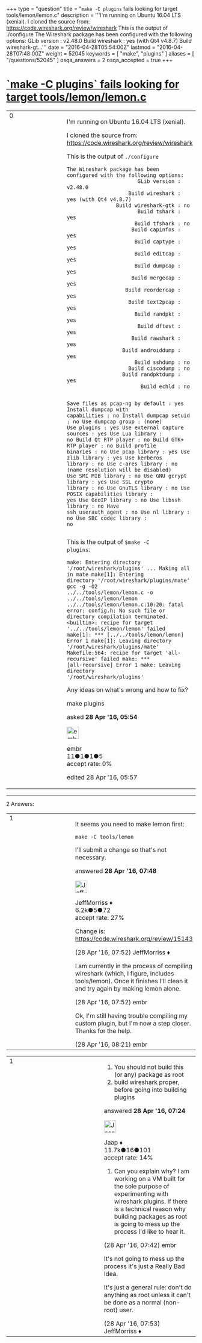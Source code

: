 +++
type = "question"
title = "`make -C plugins` fails looking for target tools/lemon/lemon.c"
description = '''I&#x27;m running on Ubuntu 16.04 LTS (xenial). I cloned the source from: https://code.wireshark.org/review/wireshark This is the output of ./configure The Wireshark package has been configured with the following options:  GLib version : v2.48.0  Build wireshark : yes (with Qt4 v4.8.7)  Build wireshark-gt...'''
date = "2016-04-28T05:54:00Z"
lastmod = "2016-04-28T07:48:00Z"
weight = 52045
keywords = [ "make", "plugins" ]
aliases = [ "/questions/52045" ]
osqa_answers = 2
osqa_accepted = true
+++

<div class="headNormal">

# [\`make -C plugins\` fails looking for target tools/lemon/lemon.c](/questions/52045/make-c-plugins-fails-looking-for-target-toolslemonlemonc)

</div>

<div id="main-body">

<div id="askform">

<table id="question-table" style="width:100%;"><colgroup><col style="width: 50%" /><col style="width: 50%" /></colgroup><tbody><tr class="odd"><td style="width: 30px; vertical-align: top"><div class="vote-buttons"><div id="post-52045-score" class="post-score" title="current number of votes">0</div><div id="favorite-count" class="favorite-count"></div></div></td><td><div id="item-right"><div class="question-body"><p>I'm running on Ubuntu 16.04 LTS (xenial).</p><p>I cloned the source from: <a href="https://code.wireshark.org/review/wireshark">https://code.wireshark.org/review/wireshark</a></p><p>This is the output of <code>./configure</code></p><pre><code>The Wireshark package has been configured with the following options:
                       GLib version : v2.48.0
                    Build wireshark : yes (with Qt4 v4.8.7)
                Build wireshark-gtk : no
                       Build tshark : yes
                      Build tfshark : no
                     Build capinfos : yes
                      Build captype : yes
                      Build editcap : yes
                      Build dumpcap : yes
                     Build mergecap : yes
                   Build reordercap : yes
                    Build text2pcap : yes
                      Build randpkt : yes
                       Build dftest : yes
                     Build rawshark : yes
                  Build androiddump : yes
                      Build sshdump : no
                    Build ciscodump : no
                  Build randpktdump : yes
                        Build echld : no

   Save files as pcap-ng by default : yes
  Install dumpcap with capabilities : no
             Install dumpcap setuid : no
                  Use dumpcap group : (none)
                        Use plugins : yes
       Use external capture sources : yes
                    Use Lua library : no
                Build Qt RTP player : no
              Build GTK+ RTP player : no
             Build profile binaries : no
                   Use pcap library : yes
                   Use zlib library : yes
               Use kerberos library : no
                 Use c-ares library : no (name resolution will be disabled)
                Use SMI MIB library : no
             Use GNU gcrypt library : yes
             Use SSL crypto library : no
                 Use GnuTLS library : no
     Use POSIX capabilities library : yes
                  Use GeoIP library : no
                 Use libssh library : no
            Have ssh_userauth_agent : no
                     Use nl library : no
              Use SBC codec library : no</code></pre><p>This is the output of <code>$make -C plugins</code>:</p><pre><code>make: Entering directory &#39;/root/wireshark/plugins&#39;
...
Making all in mate
make[1]: Entering directory &#39;/root/wireshark/plugins/mate&#39;
gcc -g -O2    ../../tools/lemon/lemon.c   -o ../../tools/lemon/lemon
../../tools/lemon/lemon.c:10:20: fatal error: config.h: No such file or directory
compilation terminated.
&lt;builtin&gt;: recipe for target &#39;../../tools/lemon/lemon&#39; failed
make[1]: *** [../../tools/lemon/lemon] Error 1
make[1]: Leaving directory &#39;/root/wireshark/plugins/mate&#39;
Makefile:564: recipe for target &#39;all-recursive&#39; failed
make: *** [all-recursive] Error 1
make: Leaving directory &#39;/root/wireshark/plugins&#39;</code></pre><p>Any ideas on what's wrong and how to fix?</p></div><div id="question-tags" class="tags-container tags">make plugins</div><div id="question-controls" class="post-controls"></div><div class="post-update-info-container"><div class="post-update-info post-update-info-user"><p>asked <strong>28 Apr '16, 05:54</strong></p><img src="https://secure.gravatar.com/avatar/693e366f746758be7fcd22b135bc0e07?s=32&amp;d=identicon&amp;r=g" class="gravatar" width="32" height="32" alt="embr&#39;s gravatar image" /><p>embr<br />
<span class="score" title="11 reputation points">11</span><span title="1 badges"><span class="badge1">●</span><span class="badgecount">1</span></span><span title="1 badges"><span class="silver">●</span><span class="badgecount">1</span></span><span title="5 badges"><span class="bronze">●</span><span class="badgecount">5</span></span><br />
<span class="accept_rate" title="Rate of the user&#39;s accepted answers">accept rate:</span> <span title="embr has no accepted answers">0%</span></p></div><div class="post-update-info post-update-info-edited"><p>edited 28 Apr '16, 05:57</p></div></div><div id="comments-container-52045" class="comments-container"></div><div id="comment-tools-52045" class="comment-tools"></div><div class="clear"></div><div id="comment-52045-form-container" class="comment-form-container"></div><div class="clear"></div></div></td></tr></tbody></table>

------------------------------------------------------------------------

<div class="tabBar">

<span id="sort-top"></span>

<div class="headQuestions">

2 Answers:

</div>

</div>

<span id="52050"></span>

<div id="answer-container-52050" class="answer accepted-answer">

<table style="width:100%;"><colgroup><col style="width: 50%" /><col style="width: 50%" /></colgroup><tbody><tr class="odd"><td style="width: 30px; vertical-align: top"><div class="vote-buttons"><div id="post-52050-score" class="post-score" title="current number of votes">1</div></div></td><td><div class="item-right"><div class="answer-body"><p>It seems you need to make lemon first:</p><pre><code>make -C tools/lemon</code></pre><p>I'll submit a change so that's not necessary.</p></div><div class="answer-controls post-controls"></div><div class="post-update-info-container"><div class="post-update-info post-update-info-user"><p>answered <strong>28 Apr '16, 07:48</strong></p><img src="https://secure.gravatar.com/avatar/e0564001bb7deb960d5d9d9c1e0ba074?s=32&amp;d=identicon&amp;r=g" class="gravatar" width="32" height="32" alt="JeffMorriss&#39;s gravatar image" /><p>JeffMorriss ♦<br />
<span class="score" title="6219 reputation points"><span>6.2k</span></span><span title="5 badges"><span class="silver">●</span><span class="badgecount">5</span></span><span title="72 badges"><span class="bronze">●</span><span class="badgecount">72</span></span><br />
<span class="accept_rate" title="Rate of the user&#39;s accepted answers">accept rate:</span> <span title="JeffMorriss has 103 accepted answers">27%</span></p></div></div><div id="comments-container-52050" class="comments-container"><span id="52051"></span><div id="comment-52051" class="comment"><div id="post-52051-score" class="comment-score"></div><div class="comment-text"><p>Change is: <a href="https://code.wireshark.org/review/15143">https://code.wireshark.org/review/15143</a></p></div><div id="comment-52051-info" class="comment-info"><span class="comment-age">(28 Apr '16, 07:52)</span> JeffMorriss ♦</div></div><span id="52052"></span><div id="comment-52052" class="comment"><div id="post-52052-score" class="comment-score"></div><div class="comment-text"><p>I am currently in the process of compiling wireshark (which, I figure, includes tools/lemon). Once it finishes I'll clean it and try again by making lemon alone.</p></div><div id="comment-52052-info" class="comment-info"><span class="comment-age">(28 Apr '16, 07:52)</span> embr</div></div><span id="52054"></span><div id="comment-52054" class="comment"><div id="post-52054-score" class="comment-score"></div><div class="comment-text"><p>Ok, I'm still having trouble compiling my custom plugin, but I'm now a step closer. Thanks for the help.</p></div><div id="comment-52054-info" class="comment-info"><span class="comment-age">(28 Apr '16, 08:21)</span> embr</div></div></div><div id="comment-tools-52050" class="comment-tools"></div><div class="clear"></div><div id="comment-52050-form-container" class="comment-form-container"></div><div class="clear"></div></div></td></tr></tbody></table>

</div>

<span id="52048"></span>

<div id="answer-container-52048" class="answer">

<table style="width:100%;"><colgroup><col style="width: 50%" /><col style="width: 50%" /></colgroup><tbody><tr class="odd"><td style="width: 30px; vertical-align: top"><div class="vote-buttons"><div id="post-52048-score" class="post-score" title="current number of votes">1</div></div></td><td><div class="item-right"><div class="answer-body"><ol><li>You should not build this (or any) package as root</li><li>build wireshark proper, before going into building plugins</li></ol></div><div class="answer-controls post-controls"></div><div class="post-update-info-container"><div class="post-update-info post-update-info-user"><p>answered <strong>28 Apr '16, 07:24</strong></p><img src="https://secure.gravatar.com/avatar/2337f0406681e5c72ea0e6f1f0d6c0b0?s=32&amp;d=identicon&amp;r=g" class="gravatar" width="32" height="32" alt="Jaap&#39;s gravatar image" /><p>Jaap ♦<br />
<span class="score" title="11680 reputation points"><span>11.7k</span></span><span title="16 badges"><span class="silver">●</span><span class="badgecount">16</span></span><span title="101 badges"><span class="bronze">●</span><span class="badgecount">101</span></span><br />
<span class="accept_rate" title="Rate of the user&#39;s accepted answers">accept rate:</span> <span title="Jaap has 155 accepted answers">14%</span></p></div></div><div id="comments-container-52048" class="comments-container"><span id="52049"></span><div id="comment-52049" class="comment"><div id="post-52049-score" class="comment-score"></div><div class="comment-text"><ol><li>Can you explain why? I am working on a VM built for the sole purpose of experimenting with wireshark plugins. If there is a technical reason why building packages as root is going to mess up the process I'd like to hear it.</li></ol></div><div id="comment-52049-info" class="comment-info"><span class="comment-age">(28 Apr '16, 07:42)</span> embr</div></div><span id="52053"></span><div id="comment-52053" class="comment"><div id="post-52053-score" class="comment-score"></div><div class="comment-text"><p>It's not going to mess up the process it's just a Really Bad Idea.</p><p>It's just a general rule: don't do anything as root unless it can't be done as a normal (non-root) user.</p></div><div id="comment-52053-info" class="comment-info"><span class="comment-age">(28 Apr '16, 07:53)</span> JeffMorriss ♦</div></div></div><div id="comment-tools-52048" class="comment-tools"></div><div class="clear"></div><div id="comment-52048-form-container" class="comment-form-container"></div><div class="clear"></div></div></td></tr></tbody></table>

</div>

<div class="paginator-container-left">

</div>

</div>

</div>


